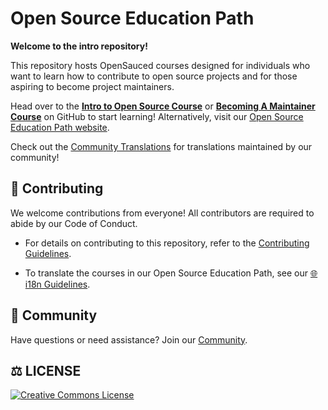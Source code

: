 # Open Source Education Path

**Welcome to the intro repository!**

This repository hosts OpenSauced courses designed for individuals who want to learn how to contribute to open source projects and for those aspiring to become project maintainers.

Head over to the **[Intro to Open Source Course](./docs/intro-to-oss/README.md)** or **[Becoming A Maintainer Course](./docs/becoming-a-maintainer/README.md)** on GitHub to start learning! Alternatively, visit our [Open Source Education Path website](https://opensauced.pizza/learn/#/).

Check out the [Community Translations](./contributing/community-translations.md) for translations maintained by our community!

## **🤝 Contributing**

We welcome contributions from everyone! All contributors are required to abide by our Code of Conduct.

- For details on contributing to this repository, refer to the [Contributing Guidelines](./contributing/CONTRIBUTING.md).

- To translate the courses in our Open Source Education Path, see our [🌐 i18n Guidelines](./contributing/i18n-guidelines.md).

## **💬 Community**

Have questions or need assistance? Join our [Community](https://github.com/orgs/open-sauced/discussions).

## **⚖️ LICENSE**

[![Creative Commons License](https://i.creativecommons.org/l/by/4.0/88x31.png)](https://creativecommons.org/licenses/by/4.0/)
